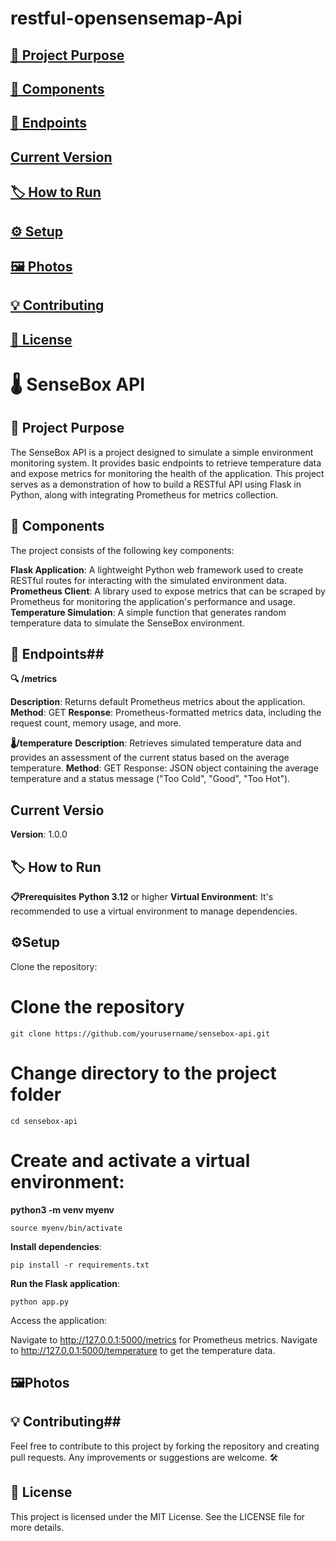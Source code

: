 # restful-opensensemap-Api

## [🚀 Project Purpose](#project-purpose)

## [🧩 Components](#components)

## [📑 Endpoints](#endpoints)

## [Current Version](#current-version)

## [🏷️ How to Run](#how-to-run)

## [⚙️ Setup](#setup)

## [🖼️ Photos](#photos)

## [💡 Contributing](#contributing)

## [📄 License](#license)




 # 🌡️ SenseBox API #

## 🚀 Project Purpose ##
<a name="project-purpose"></a>

The SenseBox API is a project designed to simulate a simple environment monitoring system. It provides basic endpoints to retrieve temperature data and expose metrics for monitoring the health of the application. This project serves as a demonstration of how to build a RESTful API using Flask in Python, along with integrating Prometheus for metrics collection.




## 🧩 Components ##
<a name="components"></a>
The project consists of the following key components:

**Flask Application**: A lightweight Python web framework used to create RESTful routes for interacting with the simulated environment data.
**Prometheus Client**: A library used to expose metrics that can be scraped by Prometheus for monitoring the application's performance and usage.
**Temperature Simulation**: A simple function that generates random temperature data to simulate the SenseBox environment.


## 📑 Endpoints##
<a name="endpoints"></a>

**🔍 /metrics**

**Description**: Returns default Prometheus metrics about the application.
**Method**: GET
**Response**: Prometheus-formatted metrics data, including the request count, memory usage, and more.

**🌡️/temperature**
**Description**: Retrieves simulated temperature data and provides an assessment of the current status based on the average temperature.
**Method**: GET
Response: JSON object containing the average temperature and a status message ("Too Cold", "Good", "Too Hot").

## Current Versio ##
<a name="current-version"></a>

**Version**: 1.0.0




## 🏷️ How to Run ##
<a name="how-to-run"></a>

**📋Prerequisites**
**Python 3.12** or higher
**Virtual Environment**: It's recommended to use a virtual environment to manage dependencies.

 ## ⚙️Setup ##
 <a name="setup"></a>

Clone the repository:

# Clone the repository

```console
git clone https://github.com/yourusername/sensebox-api.git
```

# Change directory to the project folder
```console
cd sensebox-api
```

# Create and activate a virtual environment:


**python3 -m venv myenv**
```console
source myenv/bin/activate
```

**Install dependencies**:

```console
pip install -r requirements.txt
```

**Run the Flask application**:

```console
python app.py
```

Access the application:

Navigate to http://127.0.0.1:5000/metrics for Prometheus metrics.
Navigate to http://127.0.0.1:5000/temperature to get the temperature data.


## 🖼️Photos ##
<a name="photos"></a>


## 💡 Contributing##
<a name="contributing"></a>

Feel free to contribute to this project by forking the repository and creating pull requests. Any improvements or suggestions are welcome. 🛠️

## 📄 License ##
<a name="license"></a>
This project is licensed under the MIT License. See the LICENSE file for more details.
